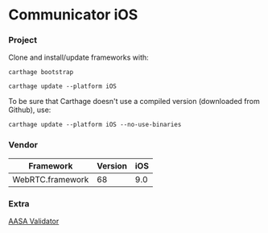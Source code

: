 Communicator iOS
===

### Project

Clone and install/update frameworks with:

`carthage bootstrap`

`carthage update --platform iOS`

To be sure that Carthage doesn't use a compiled version (downloaded from Github), use:

`carthage update --platform iOS --no-use-binaries`

### Vendor

|Framework|Version|iOS|
|---|---|---|
|WebRTC.framework|68|9.0|

### Extra

[AASA Validator](https://branch.io/resources/aasa-validator/)
